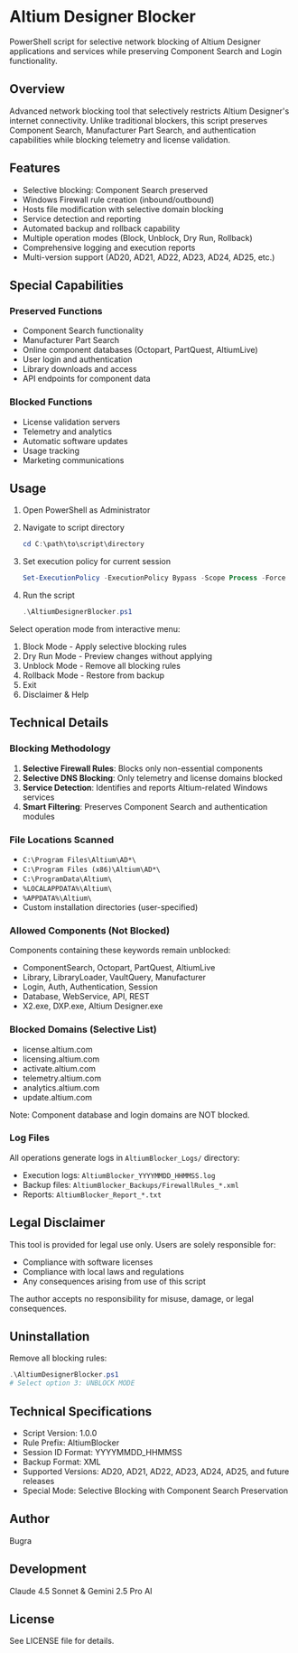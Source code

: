 # Altium Designer Blocker

PowerShell script for selective network blocking of Altium Designer applications and services while preserving Component Search and Login functionality.

## Overview

Advanced network blocking tool that selectively restricts Altium Designer's internet connectivity. Unlike traditional blockers, this script preserves Component Search, Manufacturer Part Search, and authentication capabilities while blocking telemetry and license validation.

## Features

- Selective blocking: Component Search preserved
- Windows Firewall rule creation (inbound/outbound)
- Hosts file modification with selective domain blocking
- Service detection and reporting
- Automated backup and rollback capability
- Multiple operation modes (Block, Unblock, Dry Run, Rollback)
- Comprehensive logging and execution reports
- Multi-version support (AD20, AD21, AD22, AD23, AD24, AD25, etc.)

## Special Capabilities

### Preserved Functions
- Component Search functionality
- Manufacturer Part Search
- Online component databases (Octopart, PartQuest, AltiumLive)
- User login and authentication
- Library downloads and access
- API endpoints for component data

### Blocked Functions
- License validation servers
- Telemetry and analytics
- Automatic software updates
- Usage tracking
- Marketing communications

## Usage

1. Open PowerShell as Administrator

2. Navigate to script directory
   ```powershell
   cd C:\path\to\script\directory
   ```

3. Set execution policy for current session
   ```powershell
   Set-ExecutionPolicy -ExecutionPolicy Bypass -Scope Process -Force
   ```

4. Run the script
   ```powershell
   .\AltiumDesignerBlocker.ps1
   ```

Select operation mode from interactive menu:
1. Block Mode - Apply selective blocking rules
2. Dry Run Mode - Preview changes without applying
3. Unblock Mode - Remove all blocking rules
4. Rollback Mode - Restore from backup
5. Exit
6. Disclaimer & Help

## Technical Details

### Blocking Methodology

1. **Selective Firewall Rules**: Blocks only non-essential components
2. **Selective DNS Blocking**: Only telemetry and license domains blocked
3. **Service Detection**: Identifies and reports Altium-related Windows services
4. **Smart Filtering**: Preserves Component Search and authentication modules

### File Locations Scanned

- `C:\Program Files\Altium\AD*\`
- `C:\Program Files (x86)\Altium\AD*\`
- `C:\ProgramData\Altium\`
- `%LOCALAPPDATA%\Altium\`
- `%APPDATA%\Altium\`
- Custom installation directories (user-specified)

### Allowed Components (Not Blocked)

Components containing these keywords remain unblocked:
- ComponentSearch, Octopart, PartQuest, AltiumLive
- Library, LibraryLoader, VaultQuery, Manufacturer
- Login, Auth, Authentication, Session
- Database, WebService, API, REST
- X2.exe, DXP.exe, Altium Designer.exe

### Blocked Domains (Selective List)

- license.altium.com
- licensing.altium.com
- activate.altium.com
- telemetry.altium.com
- analytics.altium.com
- update.altium.com

Note: Component database and login domains are NOT blocked.

### Log Files

All operations generate logs in `AltiumBlocker_Logs/` directory:
- Execution logs: `AltiumBlocker_YYYYMMDD_HHMMSS.log`
- Backup files: `AltiumBlocker_Backups/FirewallRules_*.xml`
- Reports: `AltiumBlocker_Report_*.txt`

## Legal Disclaimer

This tool is provided for legal use only. Users are solely responsible for:
- Compliance with software licenses
- Compliance with local laws and regulations
- Any consequences arising from use of this script

The author accepts no responsibility for misuse, damage, or legal consequences.

## Uninstallation

Remove all blocking rules:

```powershell
.\AltiumDesignerBlocker.ps1
# Select option 3: UNBLOCK MODE
```

## Technical Specifications

- Script Version: 1.0.0
- Rule Prefix: AltiumBlocker
- Session ID Format: YYYYMMDD_HHMMSS
- Backup Format: XML
- Supported Versions: AD20, AD21, AD22, AD23, AD24, AD25, and future releases
- Special Mode: Selective Blocking with Component Search Preservation

## Author

Bugra

## Development

Claude 4.5 Sonnet & Gemini 2.5 Pro AI

## License

See LICENSE file for details.

